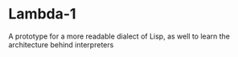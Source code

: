 # Lambda-1

A prototype for a more readable dialect of Lisp, as well to learn the architecture behind interpreters
